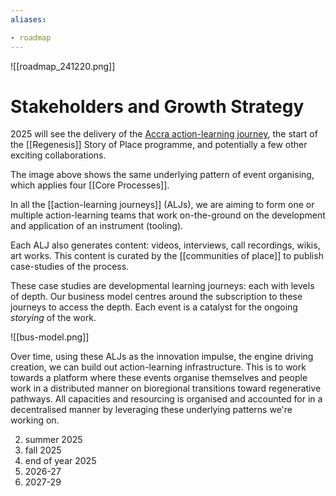 ```yaml
---
aliases: 

- roadmap
---
```


![[roadmap_241220.png]]

# Stakeholders and Growth Strategy
2025 will see the delivery of the [Accra action-learning journey](https://cardano.ideascale.com/c/cardano/idea/131867), the start of the [[Regenesis]] Story of Place programme, and potentially a few other exciting collaborations. 

The image above shows the same underlying pattern of event organising, which applies four [[Core Processes]].

In all the [[action-learning journeys]] (ALJs), we are aiming to form one or multiple action-learning teams that work on-the-ground on the development and application of an instrument (tooling). 

Each ALJ also generates content: videos, interviews, call recordings, wikis, art works. This content is curated by the [[communities of place]] to publish case-studies of the process. 

These case studies are developmental learning journeys: each with levels of depth. Our business model centres around the subscription to these journeys to access the depth. Each event is a catalyst for the ongoing *storying* of the work.

![[bus-model.png]]

Over time, using these ALJs as the innovation impulse, the engine driving creation, we can build out action-learning infrastructure. This is to work towards a platform where these events organise themselves and people work in a distributed manner on bioregional transitions toward regenerative pathways. All capacities and resourcing is organised and accounted for in a decentralised manner by leveraging these underlying patterns we're working on.

2. summer 2025
3. fall 2025
4. end of year 2025
5. 2026-27
6. 2027-29